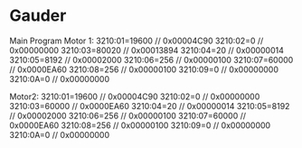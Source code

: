 # Gauder
 Main Program
Motor 1:
3210:01=19600 // 0x00004C90
3210:02=0 // 0x00000000
3210:03=80020 // 0x00013894
3210:04=20 // 0x00000014
3210:05=8192 // 0x00002000
3210:06=256 // 0x00000100
3210:07=60000 // 0x0000EA60
3210:08=256 // 0x00000100
3210:09=0 // 0x00000000
3210:0A=0 // 0x00000000

Motor2:
3210:01=19600 // 0x00004C90
3210:02=0 // 0x00000000
3210:03=60000 // 0x0000EA60
3210:04=20 // 0x00000014
3210:05=8192 // 0x00002000
3210:06=256 // 0x00000100
3210:07=60000 // 0x0000EA60
3210:08=256 // 0x00000100
3210:09=0 // 0x00000000
3210:0A=0 // 0x00000000
